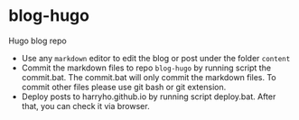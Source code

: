 # blog-hugo
Hugo blog repo

* Use any `markdown` editor to edit the blog or post under the folder `content`
* Commit the markdown files to repo `blog-hugo` by running script the commit.bat. The commit.bat will only commit the markdown files. To commit other files please use git bash or git extension. 
* Deploy posts to harryho.github.io by running script deploy.bat. After that, you can check it via browser.